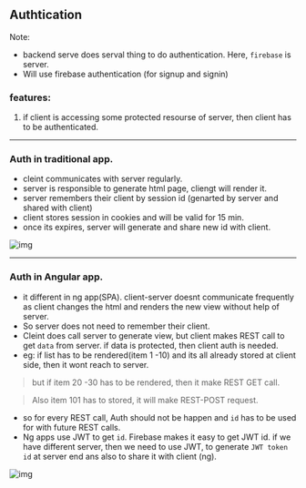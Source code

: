 ## Authtication

Note:
- backend serve does serval thing to do authentication. Here, `firebase` is server.
- Will use firebase authentication (for signup and signin)

### features:
1. if client is accessing some protected resourse of server, then client has to be authenticated.
***

### Auth in traditional app.
- cleint communicates with server regularly.
- server is responsible to generate html page, cliengt will render it.
- server remembers their client by session id (genarted by server and shared with client)
- client stores session in cookies and will be valid for 15 min.
- once its expires, server will generate and share new id with client.

![img](https://github.com/lekhrajdinkar/NG6/blob/master/notes/assets/auth/01.JPG)

***

### Auth in Angular app.
- it different in ng app(SPA). client-server doesnt communicate frequently as client changes the html and renders the new view without help of server.
- So server does not need to remember their client.
- Cleint does call server to generate view, but client makes REST call to get `data` from server. if data is protected, then client auth is needed.
- eg: if list has to be rendered(item 1 -10) and its all already stored at client side, then it wont reach to server. 

> but if item 20 -30 has to be rendered, then it make REST GET call. 

> Also item 101 has to stored, it will make REST-POST request.

- so for every REST call, Auth should not be happen and `id` has to be used for with future REST calls.
- Ng apps use JWT to get `id`. Firebase makes it easy to get JWT id. if we have different server, then we need to use JWT, to generate `JWT token id` at server end ans also to share it with client (ng).

![img](https://github.com/lekhrajdinkar/NG6/blob/master/notes/assets/auth/02.JPG)



